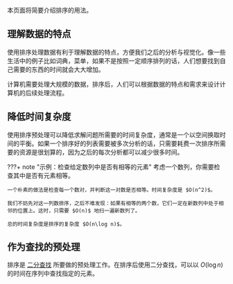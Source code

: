 本页面将简要介绍排序的用法。

## 理解数据的特点

使用排序处理数据有利于理解数据的特点，方便我们之后的分析与视觉化。像一些生活中的例子比如词典，菜单，如果不是按照一定顺序排列的话，人们想要找到自己需要的东西的时间就会大大增加。

计算机需要处理大规模的数据，排序后，人们可以根据数据的特点和需求来设计计算机的后续处理流程。

## 降低时间复杂度

使用排序预处理可以降低求解问题所需要的时间复杂度，通常是一个以空间换取时间的平衡。如果一个排序好的列表需要被多次分析的话，只需要耗费一次排序所需要的资源是很划算的，因为之后的每次分析都可以减少很多时间。

???+ note "示例：检查给定数列中是否有相等的元素"
    考虑一个数列，你需要检查其中是否有元素相等。
    
    一个朴素的做法是检查每一个数对，并判断这一对数是否相等。时间复杂度是 $O(n^2)$。
    
    我们不妨先对这一列数排序，之后不难发现：如果有相等的两个数，它们一定在新数列中处于相邻的位置上。这时，只需要 $O(n)$ 地扫一遍新数列了。
    
    总的时间复杂度是排序的复杂度 $O(n\log n)$。

## 作为查找的预处理

排序是 [二分查找](./binary.md) 所要做的预处理工作。在排序后使用二分查找，可以以 $O(\log n)$ 的时间在序列中查找指定的元素。
